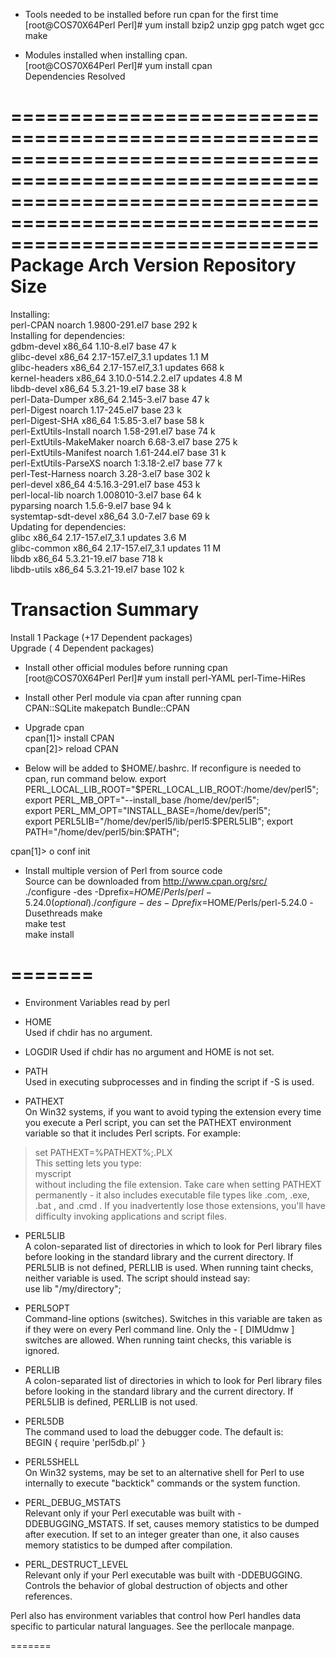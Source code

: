 * Tools needed to be installed before run cpan for the first time  
[root@COS70X64Perl Perl]# yum install bzip2 unzip gpg patch wget gcc make  
  
* Modules installed when installing cpan.  
[root@COS70X64Perl Perl]# yum install cpan  
Dependencies Resolved  
  
======================================================================================================================================================================================  
 Package                                              Arch                                Version                                          Repository                            Size  
======================================================================================================================================================================================  
Installing:  
 perl-CPAN                                            noarch                              1.9800-291.el7                                   base                                 292 k  
Installing for dependencies:  
 gdbm-devel                                           x86_64                              1.10-8.el7                                       base                                  47 k  
 glibc-devel                                          x86_64                              2.17-157.el7_3.1                                 updates                              1.1 M  
 glibc-headers                                        x86_64                              2.17-157.el7_3.1                                 updates                              668 k  
 kernel-headers                                       x86_64                              3.10.0-514.2.2.el7                               updates                              4.8 M  
 libdb-devel                                          x86_64                              5.3.21-19.el7                                    base                                  38 k  
 perl-Data-Dumper                                     x86_64                              2.145-3.el7                                      base                                  47 k  
 perl-Digest                                          noarch                              1.17-245.el7                                     base                                  23 k  
 perl-Digest-SHA                                      x86_64                              1:5.85-3.el7                                     base                                  58 k  
 perl-ExtUtils-Install                                noarch                              1.58-291.el7                                     base                                  74 k  
 perl-ExtUtils-MakeMaker                              noarch                              6.68-3.el7                                       base                                 275 k  
 perl-ExtUtils-Manifest                               noarch                              1.61-244.el7                                     base                                  31 k  
 perl-ExtUtils-ParseXS                                noarch                              1:3.18-2.el7                                     base                                  77 k  
 perl-Test-Harness                                    noarch                              3.28-3.el7                                       base                                 302 k  
 perl-devel                                           x86_64                              4:5.16.3-291.el7                                 base                                 453 k  
 perl-local-lib                                       noarch                              1.008010-3.el7                                   base                                  64 k  
 pyparsing                                            noarch                              1.5.6-9.el7                                      base                                  94 k  
 systemtap-sdt-devel                                  x86_64                              3.0-7.el7                                        base                                  69 k  
Updating for dependencies:  
 glibc                                                x86_64                              2.17-157.el7_3.1                                 updates                              3.6 M  
 glibc-common                                         x86_64                              2.17-157.el7_3.1                                 updates                               11 M  
 libdb                                                x86_64                              5.3.21-19.el7                                    base                                 718 k  
 libdb-utils                                          x86_64                              5.3.21-19.el7                                    base                                 102 k  
  
Transaction Summary  
======================================================================================================================================================================================  
Install  1 Package  (+17 Dependent packages)  
Upgrade             (  4 Dependent packages)  
  
* Install other official modules before running cpan  
[root@COS70X64Perl Perl]# yum install perl-YAML perl-Time-HiRes  
  
* Install other Perl module via cpan after running cpan  
CPAN::SQLite makepatch Bundle::CPAN  
  
* Upgrade cpan  
cpan[1]> install CPAN  
cpan[2]> reload CPAN  
  
  
  
* Below will be added to $HOME/.bashrc. If reconfigure is needed to cpan, run command below.  
export PERL_LOCAL_LIB_ROOT="$PERL_LOCAL_LIB_ROOT:/home/dev/perl5";  
export PERL_MB_OPT="--install_base /home/dev/perl5";  
export PERL_MM_OPT="INSTALL_BASE=/home/dev/perl5";  
export PERL5LIB="/home/dev/perl5/lib/perl5:$PERL5LIB";  
export PATH="/home/dev/perl5/bin:$PATH";  
  
cpan[1]> o conf init  

* Install multiple version of Perl from source code  
Source can be downloaded from http://www.cpan.org/src/  
./configure -des -Dprefix=$HOME/Perls/perl-5.24.0  
(optional) ./configure -des -Dprefix=$HOME/Perls/perl-5.24.0 -Dusethreads
make  
make test  
make install  



  
=======
=======
    
  
  
  
* Environment Variables read by perl  

- HOME  
  Used if chdir has no argument.  
  
- LOGDIR
  Used if chdir has no argument and HOME is not set.  
  
- PATH  
  Used in executing subprocesses and in finding the script if -S is used.  
  
- PATHEXT  
  On Win32 systems, if you want to avoid typing the extension every time you execute a Perl script, you can set the PATHEXT environment variable so that it includes Perl scripts. For example:  
> set PATHEXT=%PATHEXT%;.PLX  
  This setting lets you type:  
> myscript  
  without including the file extension. Take care when setting PATHEXT permanently - it also includes executable file types like .com, .exe, .bat , and .cmd . If you inadvertently lose those extensions, you'll have difficulty invoking applications and script files.  

- PERL5LIB  
  A colon-separated list of directories in which to look for Perl library files before looking in the standard library and the current directory. If PERL5LIB is not defined, PERLLIB is used. When running taint checks, neither variable is used. The script should instead say:  
  use lib "/my/directory";  

- PERL5OPT  
  Command-line options (switches). Switches in this variable are taken as if they were on every Perl command line. Only the - [ DIMUdmw ] switches are allowed. When running taint checks, this variable is ignored.  
  
- PERLLIB  
  A colon-separated list of directories in which to look for Perl library files before looking in the standard library and the current directory. If PERL5LIB is defined, PERLLIB is not used.  
  
- PERL5DB  
  The command used to load the debugger code. The default is:  
BEGIN { require 'perl5db.pl' }  
  
- PERL5SHELL  
  On Win32 systems, may be set to an alternative shell for Perl to use internally to execute "backtick" commands or the system function.  
  
- PERL_DEBUG_MSTATS  
  Relevant only if your Perl executable was built with -DDEBUGGING_MSTATS. If set, causes memory statistics to be dumped after execution. If set to an integer greater than one, it also causes memory statistics to be dumped after compilation.  
  
- PERL_DESTRUCT_LEVEL  
  Relevant only if your Perl executable was built with -DDEBUGGING. Controls the behavior of global destruction of objects and other references.  
  
Perl also has environment variables that control how Perl handles data specific to particular natural languages. See the perllocale manpage.  

=======



